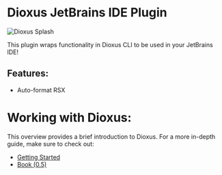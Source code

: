# Dioxus JetBrains IDE Plugin

![Dioxus Splash](https://github.com/DioxusLabs/dioxus/raw/main/notes/dioxus_splash_8.avif)

This plugin wraps functionality in Dioxus CLI to be used in your JetBrains IDE!

## Features:

- Auto-format RSX

# Working with Dioxus:

This overview provides a brief introduction to Dioxus. For a more in-depth guide, make sure to check out:

- [Getting Started](https://dioxuslabs.com/learn/0.5/getting_started)
- [Book (0.5)](https://dioxuslabs.com/learn/0.5)

